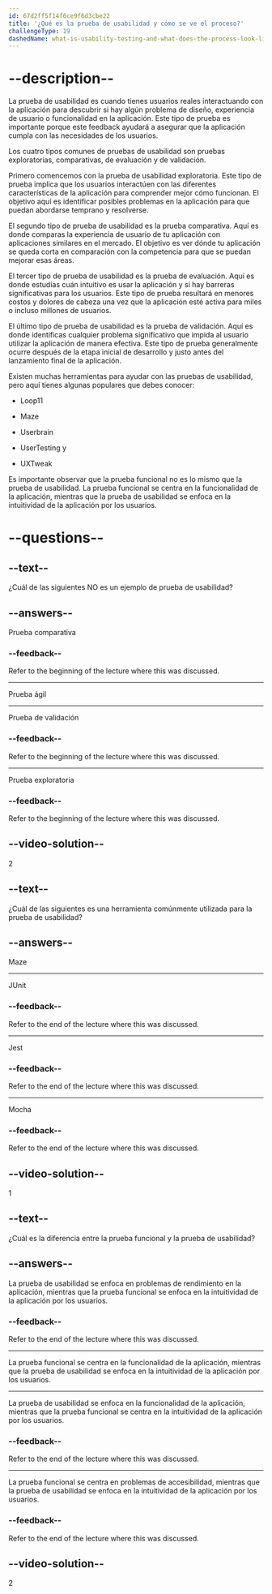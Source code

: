 ```yaml
---
id: 67d2ff5f14f6ce9f6d3cbe22
title: '¿Qué es la prueba de usabilidad y cómo se ve el proceso?'
challengeType: 19
dashedName: what-is-usability-testing-and-what-does-the-process-look-like
---
```


# --description--

La prueba de usabilidad es cuando tienes usuarios reales interactuando con la aplicación para descubrir si hay algún problema de diseño, experiencia de usuario o funcionalidad en la aplicación. Este tipo de prueba es importante porque este feedback ayudará a asegurar que la aplicación cumpla con las necesidades de los usuarios.

Los cuatro tipos comunes de pruebas de usabilidad son pruebas exploratorias, comparativas, de evaluación y de validación.

Primero comencemos con la prueba de usabilidad exploratoria. Este tipo de prueba implica que los usuarios interactúen con las diferentes características de la aplicación para comprender mejor cómo funcionan. El objetivo aquí es identificar posibles problemas en la aplicación para que puedan abordarse temprano y resolverse.

El segundo tipo de prueba de usabilidad es la prueba comparativa. Aquí es donde comparas la experiencia de usuario de tu aplicación con aplicaciones similares en el mercado. El objetivo es ver dónde tu aplicación se queda corta en comparación con la competencia para que se puedan mejorar esas áreas.

El tercer tipo de prueba de usabilidad es la prueba de evaluación. Aquí es donde estudias cuán intuitivo es usar la aplicación y si hay barreras significativas para los usuarios. Este tipo de prueba resultará en menores costos y dolores de cabeza una vez que la aplicación esté activa para miles o incluso millones de usuarios.

El último tipo de prueba de usabilidad es la prueba de validación. Aquí es donde identificas cualquier problema significativo que impida al usuario utilizar la aplicación de manera efectiva. Este tipo de prueba generalmente ocurre después de la etapa inicial de desarrollo y justo antes del lanzamiento final de la aplicación.

Existen muchas herramientas para ayudar con las pruebas de usabilidad, pero aquí tienes algunas populares que debes conocer:

- Loop11

- Maze

- Userbrain

- UserTesting y

- UXTweak

Es importante observar que la prueba funcional no es lo mismo que la prueba de usabilidad. La prueba funcional se centra en la funcionalidad de la aplicación, mientras que la prueba de usabilidad se enfoca en la intuitividad de la aplicación por los usuarios.

# --questions--

## --text--

¿Cuál de las siguientes NO es un ejemplo de prueba de usabilidad?

## --answers--

Prueba comparativa

### --feedback--

Refer to the beginning of the lecture where this was discussed.

---

Prueba ágil

---

Prueba de validación

### --feedback--

Refer to the beginning of the lecture where this was discussed.

---

Prueba exploratoria

### --feedback--

Refer to the beginning of the lecture where this was discussed.

## --video-solution--

2

## --text--

¿Cuál de las siguientes es una herramienta comúnmente utilizada para la prueba de usabilidad?

## --answers--

Maze

---

JUnit

### --feedback--

Refer to the end of the lecture where this was discussed.

---

Jest

### --feedback--

Refer to the end of the lecture where this was discussed.

---

Mocha

### --feedback--

Refer to the end of the lecture where this was discussed.

## --video-solution--

1

## --text--

¿Cuál es la diferencia entre la prueba funcional y la prueba de usabilidad?

## --answers--

La prueba de usabilidad se enfoca en problemas de rendimiento en la aplicación, mientras que la prueba funcional se enfoca en la intuitividad de la aplicación por los usuarios.

### --feedback--

Refer to the end of the lecture where this was discussed.

---

La prueba funcional se centra en la funcionalidad de la aplicación, mientras que la prueba de usabilidad se enfoca en la intuitividad de la aplicación por los usuarios.

---

La prueba de usabilidad se enfoca en la funcionalidad de la aplicación, mientras que la prueba funcional se centra en la intuitividad de la aplicación por los usuarios.

### --feedback--

Refer to the end of the lecture where this was discussed.

---

La prueba funcional se centra en problemas de accesibilidad, mientras que la prueba de usabilidad se enfoca en la intuitividad de la aplicación por los usuarios.

### --feedback--

Refer to the end of the lecture where this was discussed.

## --video-solution--

2
